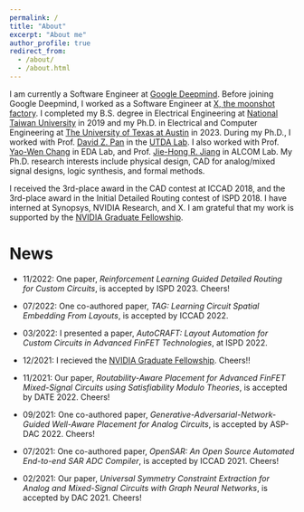 ```yaml
---
permalink: /
title: "About"
excerpt: "About me"
author_profile: true
redirect_from: 
  - /about/
  - /about.html
---
```


I am currently a Software Engineer at [Google Deepmind](https://deepmind.google/).
Before joining Google Deepmind, I worked as a Software Engineer at [X, the moonshot factory](https://x.compay). I completed my B.S. degree in Electrical Engineering at [National Taiwan University](https://www.ntu.edu.tw/english/) in 2019 and my Ph.D. in Electrical and Computer Engineering at [The University of Texas at Austin](https://www.utexas.edu/) in 2023. During my Ph.D., I worked with Prof. [David Z. Pan](http://users.ece.utexas.edu/~dpan/) in the [UTDA Lab](https://www.cerc.utexas.edu/utda/).
I also worked with Prof. [Yao-Wen Chang](http://cc.ee.ntu.edu.tw/~ywchang/) in EDA Lab, and Prof. [Jie-Hong R. Jiang](http://cc.ee.ntu.edu.tw/~jhjiang/) in ALCOM Lab.
My Ph.D. research interests include physical design, CAD for analog/mixed signal designs, logic synthesis, and formal methods.

I received the 3rd-place award in the CAD contest at ICCAD 2018, and the 3rd-place award in the Initial Detailed Routing contest of ISPD 2018.
I have interned at Synopsys, NVIDIA Research, and X. I am grateful that my work is supported by the [NVIDIA Graduate Fellowship](https://www.nvidia.com/en-us/research/graduate-fellowships/).

News
======
* 11/2022: One paper, *Reinforcement Learning Guided Detailed Routing for Custom Circuits*, is accepted by ISPD 2023. Cheers!

* 07/2022: One co-authored paper, *TAG: Learning Circuit Spatial Embedding From Layouts*, is accepted by ICCAD 2022.

* 03/2022: I presented a paper, *AutoCRAFT: Layout Automation for Custom Circuits in Advanced FinFET Technologies*, at ISPD 2022.

* 12/2021: I recieved the [NVIDIA Graduate Fellowship](https://blogs.nvidia.com/blog/2021/12/14/graduate-fellowship-awards-2/). Cheers!!

* 11/2021: Our paper, *Routability-Aware Placement for Advanced FinFET Mixed-Signal Circuits using Satisfiability Modulo Theories*, is accepted by DATE 2022. Cheers!

* 09/2021: One co-authored paper, *Generative-Adversarial-Network-Guided Well-Aware Placement for Analog Circuits*, is accepted by ASP-DAC 2022. Cheers!

* 07/2021: One co-authored paper, *OpenSAR: An Open Source Automated End-to-end SAR ADC Compiler*, is accepted by ICCAD 2021. Cheers!

* 02/2021: Our paper, *Universal Symmetry Constraint Extraction for Analog and Mixed-Signal Circuits with Graph Neural Networks*, is accepted by DAC 2021. Cheers!


<!-- Global site tag (gtag.js) - Google Analytics -->
<script async src="https://www.googletagmanager.com/gtag/js?id=UA-179065637-1"></script>
<script>
  window.dataLayer = window.dataLayer || [];
  function gtag(){dataLayer.push(arguments);}
  gtag('js', new Date());

  gtag('config', 'UA-179065637-1');
</script>
